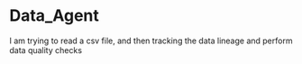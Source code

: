 # Data_Agent
I am trying to read a csv file, and then tracking the data lineage and perform data quality checks
